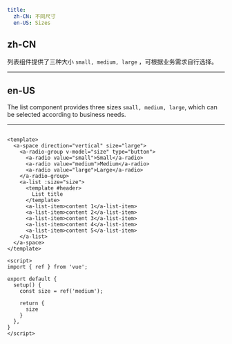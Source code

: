 ```yaml
title:
  zh-CN: 不同尺寸
  en-US: Sizes
```

## zh-CN

列表组件提供了三种大小 `small, medium, large` ，可根据业务需求自行选择。

---

## en-US

The list component provides three sizes `small, medium, large`, which can be selected according to business needs.

---

```vue

<template>
  <a-space direction="vertical" size="large">
    <a-radio-group v-model="size" type="button">
      <a-radio value="small">Small</a-radio>
      <a-radio value="medium">Medium</a-radio>
      <a-radio value="large">Large</a-radio>
    </a-radio-group>
    <a-list :size="size">
      <template #header>
        List title
      </template>
      <a-list-item>content 1</a-list-item>
      <a-list-item>content 2</a-list-item>
      <a-list-item>content 3</a-list-item>
      <a-list-item>content 4</a-list-item>
      <a-list-item>content 5</a-list-item>
    </a-list>
  </a-space>
</template>

<script>
import { ref } from 'vue';

export default {
  setup() {
    const size = ref('medium');

    return {
      size
    }
  },
}
</script>
```
